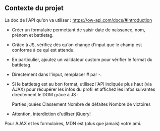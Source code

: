 ## Contexte du projet

La doc de l'API qu'on va utiliser : https://ow-api.com/docs/#introduction


* Créer un formulaire permettant de saisir date de naissance, nom, prénom et battletag.

* Grâce à JS, vérifiez dès qu'on change d'input que le champ est conforme à ce qui est attendu.

* En particulier, ajoutez un validateur custom pour vérifier le format du battletag.

* Directement dans l'input, remplacer # par -.

* Si le battletag est au bon format, utilisez l'API indiquée plus haut (via AJAX) pour récupérer les infos du profil et affichez les infos suivantes directement le DOM grâce à JS :


    Parties jouées
    Classement
    Nombre de défaites
    Nombre de victoires

* Attention, interdiction d'utiliser jQuery!

Pour AJAX et les formulaires, MDN est (plus que jamais) votre ami.